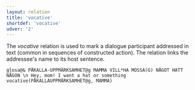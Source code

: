 ```yaml
---
layout: relation
title: 'vocative'
shortdef: 'vocative'
udver: '2'
---
```


The _vocative_ relation is used to mark a dialogue participant addressed in text (common in sequences of constructed action). The relation links the addressee's name to its host sentence.

~~~ sdparse
glosa@& PÅKALLA-UPPMÄRKSAMHET@g MAMMA VILL*HA MÖSSA(G) NÅGOT HATT NÅGON \n Hey, mom! I want a hat or something
vocative(PÅKALLAUPPMÄRKSAMHET@g, MAMMA)
~~~
<!-- Interlanguage links updated Út zář 29 18:41:37 CEST 2020 -->
